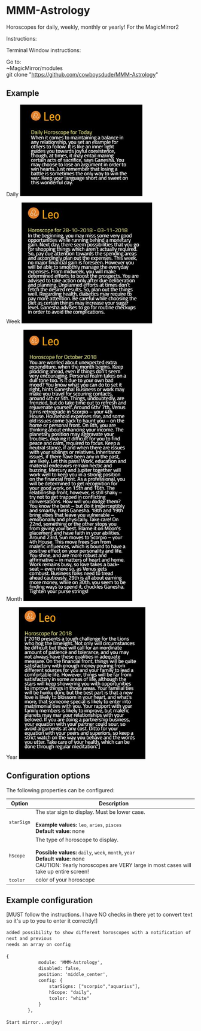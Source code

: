 # MMM-Astrology
Horoscopes for daily, weekly, monthly or yearly!  For the MagicMirror2

Instructions:

Terminal Window instructions:  

  Go to:  
        ~MagicMirror/modules  
         git clone "https://github.com/cowboysdude/MMM-Astrology"  
## Example

Daily
![](examples/daily.JPG) 

Week
![](examples/week.JPG)

Month
![](examples/month.JPG) 

Year
![](examples/year.JPG) 
 
## Configuration options

The following properties can be configured:

| Option | Description
| --- | ---
| `starSign` | The star sign to display. Must be lower case. <br><br> **Example values:** `leo`, `aries`, `pisces`<br>**Default value:** none
| `hScope` | The type of horoscope to display. <br><br> **Possible values:** `daily`, `week`, `month`, `year`<br>**Default value:** none<br>CAUTION:  Yearly horoscopes are VERY large in most cases will take up entire screen! 
|`tcolor`| color of your horoscope

## Example configuration
[MUST follow the instructions.  I have NO checks in there yet to convert text so it's up to you to enter it correctly!]
```
added possibility to show different horoscopes with a notification of next and previous
needs an array on config

{
            module: 'MMM-Astrology',
            disabled: false,
            position: 'middle_center',
            config: {
                starSigns: ["scorpio","aquarius"],
                hScope: "daily",
                tcolor: "white"
            }
        },

Start mirror...enjoy! 
